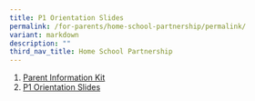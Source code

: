 ```yaml
---
title: P1 Orientation Slides
permalink: /for-parents/home-school-partnership/permalink/
variant: markdown
description: ""
third_nav_title: Home School Partnership
---
```

1. [Parent Information Kit](/files/For%20Parents%20(2024)/P1_Orientation_2024__Parent_Information_Kit_.pdf)
2. [P1 Orientation Slides](/files/For%20Parents%20(2024)/P1_Orientation_2024_Slides.pdf)